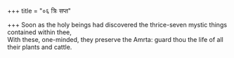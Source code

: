 +++
title = "०६ त्रिः सप्त"

+++
Soon as the holy beings had discovered the thrice-seven mystic things contained within thee,  
     With these, one-minded, they preserve the Amrta: guard thou the life of all their plants and cattle.